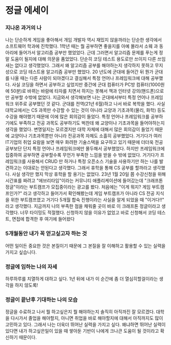 # 정글 에세이


### **지나온 과거의 나**
나는 단순하게 게임을 좋아해서 개임 개발자 역시 재밌지 않을까라는 단순한 생각에서 소프트웨어 학과에 진학했다. 1학년 때는 뭘 공부하면 좋을지를 아예 몰라서 소웨 과 동아리에 들어가서 알고리즘 공부만 했었었다. 근데 그러면서 알고리즘 문제를 푸는게 정말 도움이 될지에 대해 의문을 품었었다. 단순히 코딩 테스트 용도로만 쓰이지 다른 쓰임새는 없다고 생각했었다. 그래서 왜 알고리즘 공부를 해야하는지 생각하지 못하고 무지성으로 코딩 테스트용 알고리즘 공부만 했었다.
20 년도에 군대에 들어간 뒤 뭔가 군대를 나올 때는 다른 사람이 되야겠다고 결심해서 특정 언어나 프레임워크에 대해 공부했다. 사실 코딩을 하면서 공부하고 싶었지만 중간에 군대 컴퓨터가 PC방 컴퓨터(1000원에 50분)로 바뀌는 바람에 타자를 치면서 하지는 못해서 책과 인터넷 강의(핸드폰)으로만 공부할 수밖에 없었다.
지금와서 생각해보면 나는 군대에서부터 특정 언어나 프레임워크 위주로 공부했던 것 같다.
군대를 전역(21년 6월)하고 나서 바로 복학을 했다.
사실 대학교에서는 CS 과목만 수강할 수 있는 것이 아니라 교양과 기초과목(물리, 화학) 등도 수강을 해야했기 때문에 이에 많은 회의감이 들었다. 특정 언어나 프레임워크를 공부하기에도 부족하고 전공 과목도 공부하기도 벅찬데 왜 교양이나 기초과목을 들어야하는지 생각을 했었다. 변명일지는 모르겠지만 대학 자체에 대해서 많은 회의감이 들었기 때문에 교양이나 기초과목뿐만 아니라 전공과목 자체도 소흘히 공부했었다. 거기다가 여러 IT기업의 취업 요람을 보면 매우 화려한 기술스택을 요구하고 있기 때문에 더더욱 전공 공부보단 단지 특정 언어나 프레임워크에만 몰두해서 공부했었다.
하지만 프레임워크에 집중하여 공부하면 공부할수록 무언가 부족한 느낌을 받을 수 밖에 없었다. 거기다가 프레임워크를 사용해서 CRUD 만 하거나 특정 오픈소스 기술을 사용하기만 하는 나를 발견하고는 이대로는 안된다고 생각했다. 그래서 휴학을 통해 CS 공부를 할까라고 생각했다. 사실 생각만 했지 막상 휴학을 할 용기는 없었다. 23년 1월 20일 쯤 수강신청을 위해 시간표를 짜려고 "에브리타임"이라는 커뮤니티 애플리케이션에 들어갔는데 "크래프톤 정글"이라는 부트캠프가 모집중이라는 광고를 봤다. 처음에는 "이게 뭐지? 게임 부트캠프인가?" 라고 생각하고 들어가서 확인해봤는데 게임 부트캠프가 아니라 CS 전공 지식을 위한 부트캠프였고 거기다 5개월 합숙 진행이라는 사실을 알게 되었을 때 "이거다!!" 라고 생각했다. 지금까지 나의 부족한 점을 채워줄 곳이 바로 이 크래프톤 정글이라고 생각했다. 너무 타이밍도 적절했다. 신청하지 않을 이유가 없었고 바로 신청해서 코딩 테스트, 면접에 합격한 후 여기에 들어왔다


### **5개월동안 내가 꼭 얻고싶고자 하는 것**
어떤 일이든 중요한 것은 본질이기 때문에 그 본질을 잘 이해하고 활용할 수 있는 실력을 가지고 싶습니다.


### **정글에 임하는 나의 자세**
하루하루를 치열하게 대하고 싶다. 1년 뒤에 내가 이 순간에 좀 더 열심히할걸이라는 생각을 하지 않도록!


### **정글이 끝난후 기대하는 나의 모습**
정글을 수료하고 나서 뭘 하고싶은지 뭘 해야하는지 솔직히 아직까진 잘 모르겠다. 
대학을 다시가서 졸업을 해야할지, 아니면 취업을 바로 해야할지에 대해서 아직까지도 많이 고민하고 있다.
그래서 나는 더욱더 뛰어난 실력을 가지고 싶다. 왜냐하면 뛰어난 실력이 있다면 내가 하고싶은일이 있을 때 쌓아둔 기반이 나에게 크나큰 도움이 될 것이라고 확신하기 때문이다.




